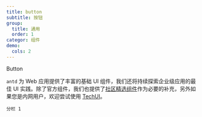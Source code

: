 ```yaml
---
title: button
subtitle: 按钮
group:
  title: 通用
  order: 1
categor: 组件
demo:
  cols: 2
---
```


Button

`antd` 为 Web 应用提供了丰富的基础 UI 组件，我们还将持续探索企业级应用的最佳 UI 实践。除了官方组件，我们也提供了[社区精选组件](/docs/react/recommendation-cn)作为必要的补充，另外如果您是内网用户，欢迎尝试使用 [TechUI](https://techui.alipay.com)。

<code src="./_demo/button.tsx">分栏 1</code>
<code src="./_demo/button.tsx"></code>
